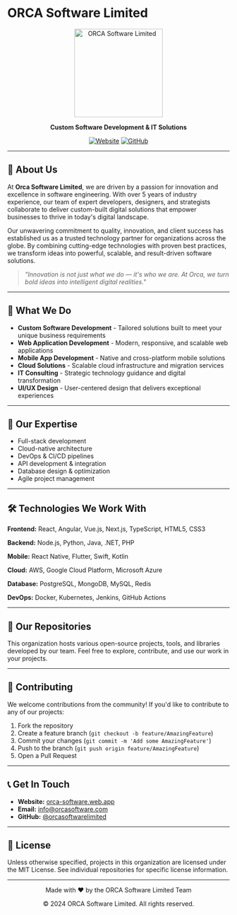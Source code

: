 # ORCA Software Limited

<div align="center">
  <img src="[https://orca-software.web.app/logo.png](https://orca-software.web.app/logos/logo_anim.gif)" alt="ORCA Software Limited" width="200"/>
  
  **Custom Software Development & IT Solutions**
  
  [![Website](https://img.shields.io/badge/Website-orca--software.web.app-blue)](https://orca-software.web.app/)
  [![GitHub](https://img.shields.io/badge/GitHub-orcasoftwarelimited-black)](https://github.com/orcasoftwarelimited)
</div>

---

## 🌊 About Us

At **Orca Software Limited**, we are driven by a passion for innovation and excellence in software engineering. With over 5 years of industry experience, our team of expert developers, designers, and strategists collaborate to deliver custom-built digital solutions that empower businesses to thrive in today's digital landscape.

Our unwavering commitment to quality, innovation, and client success has established us as a trusted technology partner for organizations across the globe. By combining cutting-edge technologies with proven best practices, we transform ideas into powerful, scalable, and result-driven software solutions.

> *"Innovation is not just what we do — it's who we are. At Orca, we turn bold ideas into intelligent digital realities."*

---

## 🚀 What We Do

- **Custom Software Development** - Tailored solutions built to meet your unique business requirements
- **Web Application Development** - Modern, responsive, and scalable web applications
- **Mobile App Development** - Native and cross-platform mobile solutions
- **Cloud Solutions** - Scalable cloud infrastructure and migration services
- **IT Consulting** - Strategic technology guidance and digital transformation
- **UI/UX Design** - User-centered design that delivers exceptional experiences

---

## 💼 Our Expertise

- Full-stack development
- Cloud-native architecture
- DevOps & CI/CD pipelines
- API development & integration
- Database design & optimization
- Agile project management

---

## 🛠️ Technologies We Work With

**Frontend:** React, Angular, Vue.js, Next.js, TypeScript, HTML5, CSS3

**Backend:** Node.js, Python, Java, .NET, PHP

**Mobile:** React Native, Flutter, Swift, Kotlin

**Cloud:** AWS, Google Cloud Platform, Microsoft Azure

**Database:** PostgreSQL, MongoDB, MySQL, Redis

**DevOps:** Docker, Kubernetes, Jenkins, GitHub Actions

---

## 📂 Our Repositories

This organization hosts various open-source projects, tools, and libraries developed by our team. Feel free to explore, contribute, and use our work in your projects.

---

## 🤝 Contributing

We welcome contributions from the community! If you'd like to contribute to any of our projects:

1. Fork the repository
2. Create a feature branch (`git checkout -b feature/AmazingFeature`)
3. Commit your changes (`git commit -m 'Add some AmazingFeature'`)
4. Push to the branch (`git push origin feature/AmazingFeature`)
5. Open a Pull Request

---

## 📞 Get In Touch

- **Website:** [orca-software.web.app](https://orca-software.web.app/)
- **Email:** info@orcasoftware.com
- **GitHub:** [@orcasoftwarelimited](https://github.com/orcasoftwarelimited)

---

## 📄 License

Unless otherwise specified, projects in this organization are licensed under the MIT License. See individual repositories for specific license information.

---

<div align="center">
  <p>Made with ❤️ by the ORCA Software Limited Team</p>
  <p>© 2024 ORCA Software Limited. All rights reserved.</p>
</div>
